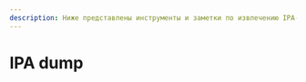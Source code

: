 ```yaml
---
description: Ниже представлены инструменты и заметки по извлечению IPA-образов с телефона
---
```


# IPA dump

